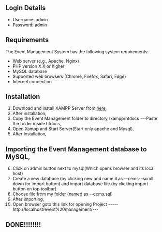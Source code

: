 ## Login Details
- Username: admin
- Password: admin

## Requirements

The Event Management System has the following system requirements:

- Web server (e.g., Apache, Nginx)
- PHP version X.X or higher
- MySQL database
- Supported web browsers (Chrome, Firefox, Safari, Edge)
- Internet connection

## Installation

1. Download and install XAMPP Server from [here](https://www.apachefriends.org/download.html),
2. After installation,
3. Copy the Event Management folder to directory /xampp/htdocs  ---Paste the folder inside htdocs,
4. Open Xampp and Start Server(Start only apache and Mysql),
5. After installation,

## Importing the Event Management database to MySQL,

6. Click on admin button next to mysql(Which opens browser and its local host)
7. Create a new database (by clicking new and name it as --cems--scroll down for import button) and import database file  (by clicking import button on top toolbar) 
8. Choose file from my folder (named as --cems.sql)
8. After importing,
9. Open browser goto this link for opening Project -----http://localhost/event%20management/---


## DONE!!!!!!!!

